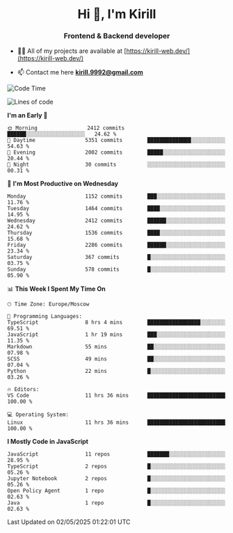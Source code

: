 <h1 align="center">Hi 👋, I'm Kirill</h1>
<h3 align="center">Frontend & Backend developer</h3>

- 👨‍💻 All of my projects are available at [https://kirill-web.dev/](https://kirill-web.dev/)

- 📫 Contact me here **kirill.9992@gmail.com**











<!--START_SECTION:waka-->
![Code Time](http://img.shields.io/badge/Code%20Time-2%2C236%20hrs%201%20min-blue)

![Lines of code](https://img.shields.io/badge/From%20Hello%20World%20I%27ve%20Written-5.6%20million%20lines%20of%20code-blue)

**I'm an Early 🐤** 

```text
🌞 Morning                2412 commits        ██████░░░░░░░░░░░░░░░░░░░   24.62 % 
🌆 Daytime                5351 commits        ██████████████░░░░░░░░░░░   54.63 % 
🌃 Evening                2002 commits        █████░░░░░░░░░░░░░░░░░░░░   20.44 % 
🌙 Night                  30 commits          ░░░░░░░░░░░░░░░░░░░░░░░░░   00.31 % 
```
📅 **I'm Most Productive on Wednesday** 

```text
Monday                   1152 commits        ███░░░░░░░░░░░░░░░░░░░░░░   11.76 % 
Tuesday                  1464 commits        ████░░░░░░░░░░░░░░░░░░░░░   14.95 % 
Wednesday                2412 commits        ██████░░░░░░░░░░░░░░░░░░░   24.62 % 
Thursday                 1536 commits        ████░░░░░░░░░░░░░░░░░░░░░   15.68 % 
Friday                   2286 commits        ██████░░░░░░░░░░░░░░░░░░░   23.34 % 
Saturday                 367 commits         █░░░░░░░░░░░░░░░░░░░░░░░░   03.75 % 
Sunday                   578 commits         █░░░░░░░░░░░░░░░░░░░░░░░░   05.90 % 
```


📊 **This Week I Spent My Time On** 

```text
🕑︎ Time Zone: Europe/Moscow

💬 Programming Languages: 
TypeScript               8 hrs 4 mins        █████████████████░░░░░░░░   69.51 % 
JavaScript               1 hr 19 mins        ███░░░░░░░░░░░░░░░░░░░░░░   11.35 % 
Markdown                 55 mins             ██░░░░░░░░░░░░░░░░░░░░░░░   07.98 % 
SCSS                     49 mins             ██░░░░░░░░░░░░░░░░░░░░░░░   07.04 % 
Python                   22 mins             █░░░░░░░░░░░░░░░░░░░░░░░░   03.26 % 

🔥 Editors: 
VS Code                  11 hrs 36 mins      █████████████████████████   100.00 % 

💻 Operating System: 
Linux                    11 hrs 36 mins      █████████████████████████   100.00 % 
```

**I Mostly Code in JavaScript** 

```text
JavaScript               11 repos            ███████░░░░░░░░░░░░░░░░░░   28.95 % 
TypeScript               2 repos             █░░░░░░░░░░░░░░░░░░░░░░░░   05.26 % 
Jupyter Notebook         2 repos             █░░░░░░░░░░░░░░░░░░░░░░░░   05.26 % 
Open Policy Agent        1 repo              █░░░░░░░░░░░░░░░░░░░░░░░░   02.63 % 
Java                     1 repo              █░░░░░░░░░░░░░░░░░░░░░░░░   02.63 % 
```




 Last Updated on 02/05/2025 01:22:01 UTC
<!--END_SECTION:waka-->
